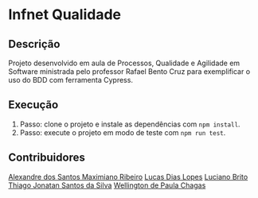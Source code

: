 # Infnet Qualidade

## Descrição

Projeto desenvolvido em aula de Processos, Qualidade e Agilidade em Software ministrada pelo professor Rafael Bento Cruz para exemplificar o uso do BDD com ferramenta Cypress.


## Execução

1. Passo: clone o projeto e instale as dependências com `npm install`.
2. Passo: execute o projeto em modo de teste com `npm run test`.



## Contribuidores


[Alexandre dos Santos Maximiano Ribeiro](https://github.com/Alemaxi)
[Lucas Dias Lopes](https://github.com/magnorion/infnet-qualidade)
[Luciano Brito](https://github.com/lucianobritodev)
[Thiago Jonatan Santos da Silva](https://github.com/thiagojonatan)
[Wellington de Paula Chagas](https://github.com/wellingtonchagas)

